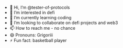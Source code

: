 - 👋 Hi, I’m @tester-of-protocols
- 👀 I’m interested in defi
- 🌱 I’m currently learning coding
- 💞️ I’m looking to collaborate on defi projects and web3
- 📫 How to reach me - no chance 
- 😄 Pronouns: Grigoriii
- ⚡ Fun fact: basketball player

<!---
tester-of-protocols/tester-of-protocols is a ✨ special ✨ repository because its `README.md` (this file) appears on your GitHub profile.
You can click the Preview link to take a look at your changes.
--->
